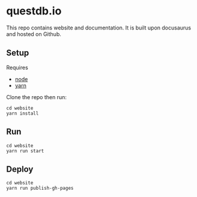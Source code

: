 # questdb.io
This repo contains website and documentation. It is built upon docusaurus and hosted on Github.

## Setup
Requires
- [node](https://nodejs.org/en/download/)
- [yarn](https://classic.yarnpkg.com/en/docs/install)

Clone the repo then run:
```
cd website
yarn install
```

## Run
```
cd website
yarn run start
```

## Deploy
```
cd website
yarn run publish-gh-pages
```

